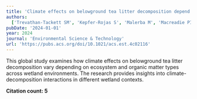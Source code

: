 ```yaml
---
title: 'Climate effects on belowground tea litter decomposition depend on ecosystem and organic matter types in global wetlands'
authors:
  ['Trevathan-Tackett SM', 'Kepfer-Rojas S', 'Malerba M', 'Macreadie PI', 'Djukic I', 'Zhao J', 'Young EB', 'York PH', 'Yeh SC', 'Xiong Y', 'Winters G', 'Whitlock D', 'Weaver CA', 'Watson A', 'Visby I', 'Tylkowski J', 'Trethowna A', 'Tiegs S', 'Taylor B', 'Szpikowski J', 'Szpikowska G', 'Strickland VL', 'Stivrins N', 'Sousa AI', 'Sinutok S', 'Scheffel WA', 'Santos R', 'Sanderman J', 'Sánchez-Carrillo S', 'Sanchez-Cabeza JA', 'Rymer KG', 'Ruiz-Fernandez AC', 'Robroek BJM', 'Roberts T', 'Ricart AM', 'Reynolds LK', 'Rachlewicz G', 'Prathep A', 'Pinsonneault AJ', 'Pendall E', 'Payne R', 'Ozola I', 'Onufrock C', 'Ola A', 'Oberbauer SF', 'Numbere AO', 'Novak AB', 'Norkko J', 'Norkko A', 'Mozdzer TJ', 'Morgan P', 'Montemayor DI', 'Martin CW', 'Malone SL', 'Major M', 'Majewski M', 'Lundquist CJ', 'Lovelock CE', 'Liu S', 'Lin HJ', 'Lillebo A', 'Li J', 'Kominoski JS', 'Khuroo AA', 'Kelleway JJ', 'Jinks KI', 'Jerónimo D', 'Janousek C', 'Jackson EL', 'Iribarne O', 'Hanley T', 'Hamid M', 'Gupta A', 'Guariento RD', 'Grudzinska I', 'Gripp AR', 'González Sagrario MA', 'Garrison LM', 'Gagnon K', 'Gacia E', 'Fusi M', 'Farrington L', 'Farmer J', 'Esteves FA', 'Escapa M', 'Domańska M', 'Dias ATC', 'de los Santos CB', 'Daffonchio D', 'Czyryca PM', 'Connolly RM', 'Cobb A', 'Chudzińska M', 'Christiaen B', 'Chifflard P', 'Castelar S', 'Carneiro LS', 'Cardoso-Mohedano JG', 'Camden M', 'Caliman A', 'Bulmer RH', 'Bowen J', 'Boström C', 'Bernal S', 'Berges JA', 'Benavides JC', 'Barry SC', 'Alatalo JM', 'Al-Haj AN', 'Adame MF']
pubDate: '2024-01-01'
year: 2024
journal: 'Environmental Science & Technology'
url: 'https://pubs.acs.org/doi/10.1021/acs.est.4c02116'
---
```


This global study examines how climate effects on belowground tea litter decomposition vary depending on ecosystem and organic matter types across wetland environments. The research provides insights into climate-decomposition interactions in different wetland contexts.

**Citation count: 5**
